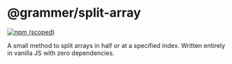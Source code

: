 # @grammer/split-array

<!-- badges -->
[![npm (scoped)](https://img.shields.io/npm/v/@grammer/split-array.svg)](https://github.com/jsdev17/split-array)

<!-- content -->

A small method to split arrays in half or at a specified index. Written entirely in vanilla JS with zero dependencies.

